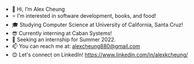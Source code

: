 - 👋 Hi, I’m Alex Cheung
- ⭐ I’m interested in software development, books, and food!
- 🎓 Studying Computer Science at University of California, Santa Cruz!
- 😎 Currently interning at Caban Systems!
- 👀 Seeking an internship for Summer 2022. 
- 📫 You can reach me at: alexcheung880@gmail.com 
- 😊 Let's connect on LinkedIn! https://www.linkedin.com/in/alexkcheung/

<!---
AlexKCheung/AlexKCheung is a ✨ special ✨ repository because its `README.md` (this file) appears on your GitHub profile.
You can click the Preview link to take a look at your changes.
--->
